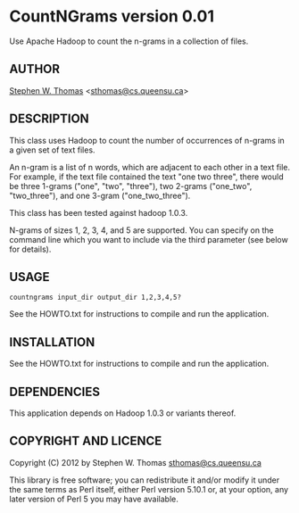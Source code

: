 CountNGrams version 0.01
========================

Use Apache Hadoop to count the n-grams in a collection of files.

AUTHOR
------

[Stephen W. Thomas](http://research.cs.queensu.ca/~sthomas/)
<<sthomas@cs.queensu.ca>>


DESCRIPTION
-----------

This class uses Hadoop to count the number of occurrences of n-grams in a given
set of text files.

An n-gram is a list of n words, which are adjacent to each other in a text file. 
For example, if the text file contained the text "one two three", there would be
three 1-grams ("one", "two", "three"), two 2-grams ("one_two", "two_three"), and
one 3-gram ("one_two_three").

This class has been tested against hadoop 1.0.3. 

N-grams of sizes 1, 2, 3, 4, and 5 are supported. You can specify on the command
line which you want to include via the third parameter (see below for details).


USAGE
-----

    countngrams input_dir output_dir 1,2,3,4,5?

    
See the HOWTO.txt for instructions to compile and run the application.



INSTALLATION
------------

See the HOWTO.txt for instructions to compile and run the application.


DEPENDENCIES
------------

This application depends on Hadoop 1.0.3 or variants thereof.


COPYRIGHT AND LICENCE
---------------------

Copyright (C) 2012 by Stephen W. Thomas <sthomas@cs.queensu.ca>

This library is free software; you can redistribute it and/or modify
it under the same terms as Perl itself, either Perl version 5.10.1 or,
at your option, any later version of Perl 5 you may have available.





